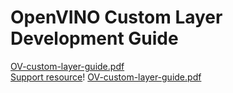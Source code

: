 # OpenVINO Custom Layer Development Guide

[OV-custom-layer-guide.pdf](./OV-custom-layer-guide.pdf)  
[Support resource](./Hybrid-CS-Model-MRI_extensions_and_test_code.zip)! [OV-custom-layer-guide.pdf](https://github.com/yas-sim/openvino-custom-layer-development-guide/files/7011597/OV-custom-layer-guide.pdf)

